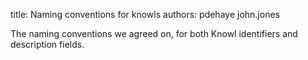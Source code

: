 title: Naming conventions for knowls
authors:
    pdehaye
    john.jones

The naming conventions we agreed on, for both Knowl identifiers and description fields.
